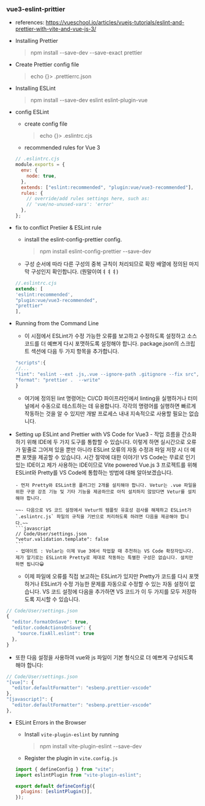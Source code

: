 ### vue3-eslint-prittier

- references: https://vueschool.io/articles/vuejs-tutorials/eslint-and-prettier-with-vite-and-vue-js-3/

- Installing Prettier

  > npm install --save-dev --save-exact prettier

- Create Prettier config file

  > echo {}> .prettierrc.json

- Installing ESLint

  > npm install --save-dev eslint eslint-plugin-vue

- config ESLint

  - create config file

    > echo {}> .eslintrc.cjs

  - recommended rules for Vue 3

  ```javascript
  // .eslintrc.cjs
  module.exports = {
    env: {
      node: true,
    },
    extends: ["eslint:recommended", "plugin:vue/vue3-recommended"],
    rules: {
      // override/add rules settings here, such as:
      // 'vue/no-unused-vars': 'error'
    },
  };
  ```

- fix to conflict Pretiier & ESLint rule

  - install the eslint-config-prettier config.
    > npm install eslint-config-prettier --save-dev
  - 구성 순서에 따라 다른 구성의 중복 규칙이 처리되므로 확장 배열에 정의된 마지막 구성인지 확인합니다. (뭔말이여ㅕㅕㅕ)

  ```javascript
  //.eslintrc.cjs
  extends: [
  'eslint:recommended',
  "plugin:vue/vue3-recommended",
  "prettier"
  ],
  ```

- Running from the Command Line

  - 이 시점에서 ESLint가 수정 가능한 오류를 보고하고 수정하도록 설정하고 소스 코드를 더 예쁘게 다시 포맷하도록 설정해야 합니다. package.json의 스크립트 섹션에 다음 두 가지 항목을 추가합니다.

  ```javascript
  "scripts":{
  //...
  "lint": "eslint --ext .js,.vue --ignore-path .gitignore --fix src",
  "format": "prettier .  --write"
  }
  ```

  - 여기에 정의된 lint 명령어는 CI/CD 파이프라인에서 linting을 실행하거나 터미널에서 수동으로 테스트하는 데 유용합니다. 각각의 명령어를 실행하면 빠르게 작동하는 것을 알 수 있지만 개발 프로세스 내내 지속적으로 사용할 필요는 없습니다.

- Setting up ESLint and Prettier with VS Code for Vue3 - 작업 흐름을 간소화하기 위해 IDE에 두 가지 도구를 통합할 수 있습니다. 이렇게 하면 실시간으로 오류가 밑줄로 그어져 있을 뿐만 아니라 ESLint 오류의 자동 수정과 파일 저장 시 더 예쁜 포맷을 제공할 수 있습니다. 시간 절약에 대한 이야기! VS Code는 무료로 인기 있는 IDE이고 제가 사용하는 IDE이므로 Vite powered Vue.js 3 프로젝트를 위해 ESLint와 Pretty를 VS Code에 통합하는 방법에 대해 알아보겠습니다.

      - 먼저 Pretty와 ESLint용 플러그인 2개를 설치해야 합니다. Vetur는 .vue 파일을 위한 구문 강조 기능 및 기타 기능을 제공하므로 아직 설치하지 않았다면 Vetur를 설치해야 합니다.

      ~~- 다음으로 VS 코드 설정에서 Vetur의 템플릿 유효성 검사를 해제하고 ESLint가 `.eslintrc.js` 파일의 규칙을 기반으로 처리하도록 하려면 다음을 제공해야 합니다.~~
      ```javascript
      // Code/User/settings.json
      "vetur.validation.template": false
      ```
      - 업데이트 : Volar는 이제 Vue 3에서 작업할 때 추천하는 VS Code 확장자입니다. 제가 알기로는 ESLint와 Pretty로 제대로 작동하는 특별한 구성은 없습니다. 설치만 하면 됩니다😀

  - 이제 파일에 오류를 직접 보고하는 ESLint가 있지만 Pretty가 코드를 다시 포맷하거나 ESLint가 수정 가능한 문제를 자동으로 수정할 수 있는 자동 설정이 없습니다. VS 코드 설정에 다음을 추가하면 VS 코드가 이 두 가지를 모두 저장하도록 지시할 수 있습니다.

```javascript
// Code/User/settings.json
{
  "editor.formatOnSave": true,
  "editor.codeActionsOnSave": {
    "source.fixAll.eslint": true
  },
}
```

- 또한 다음 설정을 사용하여 vue와 js 파일이 기본 형식으로 더 예쁘게 구성되도록 해야 합니다:

```javascript
// Code/User/settings.json
"[vue]": {
  "editor.defaultFormatter": "esbenp.prettier-vscode"
},
"[javascript]": {
  "editor.defaultFormatter": "esbenp.prettier-vscode"
},
```

- ESLint Errors in the Browser

  - Install `vite-plugin-eslint` by running
    > npm install vite-plugin-eslint --save-dev
  - Register the plugin in `vite.config.js`

  ```javascript
  import { defineConfig } from "vite";
  import eslintPlugin from "vite-plugin-eslint";

  export default defineConfig({
    plugins: [eslintPlugin()],
  });
  ```
